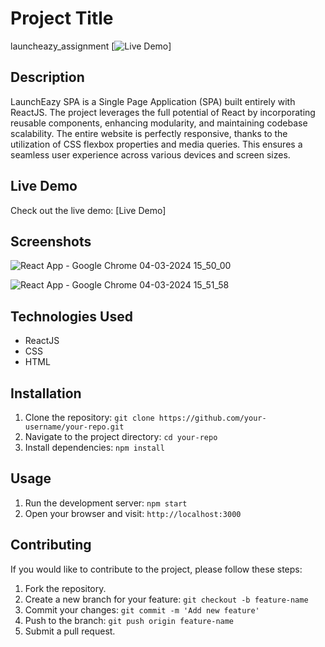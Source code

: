 # Project Title
launcheazy_assignment
[![Live Demo](https://img.shields.io/badge/demo-online-green.svg)] 


## Description

LaunchEazy SPA is a Single Page Application (SPA) built entirely with ReactJS. The project leverages the full potential of React by incorporating reusable components, enhancing modularity, and maintaining codebase scalability. The entire website is perfectly responsive, thanks to the utilization of CSS flexbox properties and media queries. This ensures a seamless user experience across various devices and screen sizes.




## Live Demo

Check out the live demo: [Live Demo]

## Screenshots

![React App - Google Chrome 04-03-2024 15_50_00](https://github.com/VyankateshMiskin1010/launcheazy_assignment/assets/121171811/78b0c865-05e6-436f-b370-6891dd5e6e37)

![React App - Google Chrome 04-03-2024 15_51_58](https://github.com/VyankateshMiskin1010/launcheazy_assignment/assets/121171811/1a0d7b57-4241-4529-911f-d133540e6ae2)

## Technologies Used

- ReactJS
- CSS
- HTML

## Installation

1. Clone the repository: `git clone https://github.com/your-username/your-repo.git`
2. Navigate to the project directory: `cd your-repo`
3. Install dependencies: `npm install`

## Usage


1. Run the development server: `npm start`
2. Open your browser and visit: `http://localhost:3000`

## Contributing

If you would like to contribute to the project, please follow these steps:

1. Fork the repository.
2. Create a new branch for your feature: `git checkout -b feature-name`
3. Commit your changes: `git commit -m 'Add new feature'`
4. Push to the branch: `git push origin feature-name`
5. Submit a pull request.




